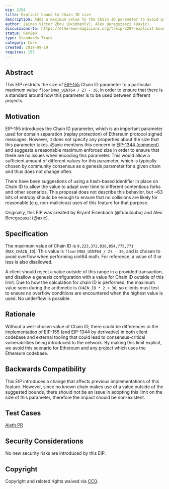 ```yaml
---
eip: 2294
title: Explicit bound to Chain ID size
description: Adds a maximum value to the Chain ID parameter to avoid potential encoding issues that may occur when using large values of the parameter.
author: Zainan Victor Zhou (@xinbenlv), Alex Beregszaszi (@axic)
discussions-to: https://ethereum-magicians.org/t/eip-2294-explicit-bound-to-chain-id/11090
status: Review
type: Standards Track
category: Core
created: 2019-09-19
requires: 155
---
```


## Abstract
This EIP restricts the size of [EIP-155](./eip-155.md) Chain ID parameter to a particular maximum value `floor(MAX_UINT64 / 2) - 36`, in order to ensure that there is a standard around how this parameter is to be used between different projects.

## Motivation
EIP-155 introduces the Chain ID parameter, which is an important parameter used for domain separation (replay protection) of Ethereum protocol signed messages. However, it does not specify any properties about the size that this parameter takes. @axic mentions this concern in [EIP-1344 (comment)](https://ethereum-magicians.org/t/eip-1344-add-chain-id-opcode/1131/109) and suggests a reasonable maximum enforced size in order to ensure that there are no issues when encoding this parameter. This would allow a sufficient amount of different values for this parameter, which is typically chosen by community consensus as a genesis parameter for a given chain and thus does not change often.

There have been suggestions of using a hash-based identifier in place on Chain ID to allow the value to adapt over time to different contentious forks and other scenarios. This proposal does not describe this behavior, but ~63 bits of entropy should be enough to ensure that no collisions are likely for reasonable (e.g. non-malicious) uses of this feature for that purpose.

Originally, this EIP was created by Bryant Eisenbach (@fubuloubu) and Alex Beregszaszi (@axic).
## Specification
The maximum value of Chain ID is `9,223,372,036,854,775,771` (`MAX_CHAIN_ID`). This value is `floor(MAX_UINT64 / 2) - 36`, and is chosen to avoid overflow when performing uint64 math. For reference, a value of 0 or less is also disallowed.

A client should reject a value outside of this range in a provided transaction, and disallow a genesis configuration with a value for Chain ID outside of this limit. Due to how the calculation for chain ID is performed, the maximum value seen during the arithmetic is `CHAIN_ID * 2 + 36`, so clients must test to ensure no overflow conditions are encountered when the highest value is used. No underflow is possible.

## Rationale
Without a well-chosen value of Chain ID, there could be differences in the implementation of EIP-155 (and EIP-1344 by derivative) in both client codebase and external tooling that could lead to consensus-critical vulnerabilities being introduced to the network. By making this limit explicit, we avoid this scenario for Ethereum and any project which uses the Ethereum codebase.

## Backwards Compatibility
This EIP introduces a change that affects previous implementations of this feature. However, since no known chain makes use of a value outside of the suggested bounds, there should not be an issue in adopting this limit on the size of this parameter, therefore the impact should be non-existent.

## Test Cases
[Aleth PR](https://github.com/ethereum/aleth/pull/5742)

## Security Considerations
No new security risks are introduced by this EIP.

## Copyright
Copyright and related rights waived via [CC0](../LICENSE.md).
